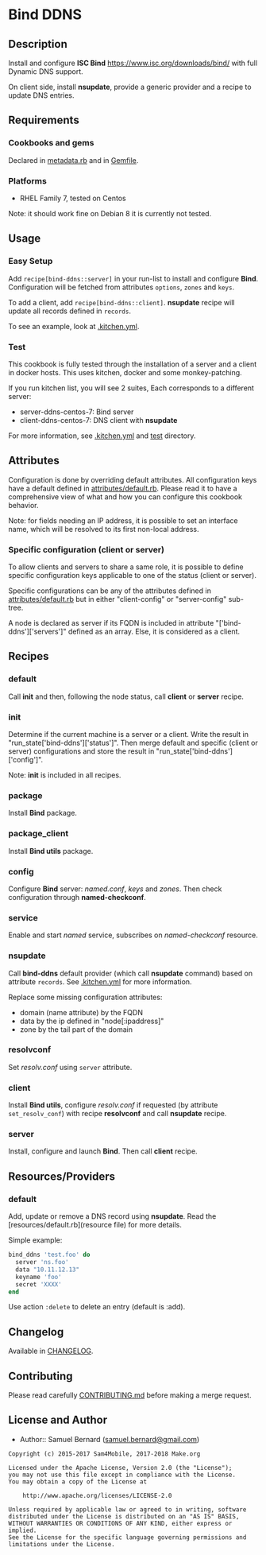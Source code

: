 Bind DDNS
=========

Description
-----------

Install and configure **ISC Bind** <https://www.isc.org/downloads/bind/> with
full Dynamic DNS support.

On client side, install **nsupdate**, provide a generic provider and a recipe
to update DNS entries.

Requirements
------------

### Cookbooks and gems

Declared in [metadata.rb](metadata.rb) and in [Gemfile](Gemfile).

### Platforms

- RHEL Family 7, tested on Centos

Note: it should work fine on Debian 8 it is currently not tested.

Usage
-----

### Easy Setup

Add `recipe[bind-ddns::server]` in your run-list to install and configure
**Bind**. Configuration will be fetched from attributes `options`, `zones` and
`keys`.

To add a client, add `recipe[bind-ddns::client]`. **nsupdate** recipe will
update all records defined in `records`.

To see an example, look at [.kitchen.yml](.kitchen.yml).

### Test

This cookbook is fully tested through the installation of a server and a client
in docker hosts. This uses kitchen, docker and some monkey-patching.

If you run kitchen list, you will see 2 suites, Each corresponds to a different
server:

- server-ddns-centos-7: Bind server
- client-ddns-centos-7: DNS client with **nsupdate**

For more information, see [.kitchen.yml](.kitchen.yml) and [test](test)
directory.

Attributes
----------

Configuration is done by overriding default attributes. All configuration keys
have a default defined in [attributes/default.rb](attributes/default.rb).
Please read it to have a comprehensive view of what and how you can configure
this cookbook behavior.

Note: for fields needing an IP address, it is possible to set an interface
name, which will be resolved to its first non-local address.

### Specific configuration (client or server)

To allow clients and servers to share a same role, it is possible to define
specific configuration keys applicable to one of the status (client or server).

Specific configurations can be any of the attributes defined in
[attributes/default.rb](attributes/default.rb) but in either "client-config"
or "server-config" sub-tree.

A node is declared as server if its FQDN is included in attribute
"\['bind-ddns'\]\['servers'\]" defined as an array. Else, it is considered
as a client.

Recipes
-------

### default

Call **init** and then, following the node status, call **client** or
**server** recipe.

### init

Determine if the current machine is a server or a client. Write the result
in "run\_state\['bind-ddns'\]\['status'\]". Then merge default and specific
(client or server) configurations and store the result in
"run\_state\['bind-ddns'\]\['config'\]".

Note: **init** is included in all recipes.

### package

Install **Bind** package.

### package\_client

Install **Bind utils** package.

### config

Configure **Bind** server: *named.conf*, *keys* and *zones*.
Then check configuration through **named-checkconf**.

### service

Enable and start *named* service, subscribes on *named-checkconf* resource.

### nsupdate

Call **bind-ddns** default provider (which call **nsupdate** command) based on
attribute `records`. See [.kitchen.yml](.kitchen.yml) for more information.

Replace some missing configuration attributes:
- domain (name attribute) by the FQDN
- data by the ip defined in "node[:ipaddress]"
- zone by the tail part of the domain

### resolvconf

Set *resolv.conf* using `server` attribute.

### client

Install **Bind utils**, configure *resolv.conf* if requested (by attribute
`set_resolv_conf`) with recipe **resolvconf** and call **nsupdate** recipe.

### server

Install, configure and launch **Bind**. Then call **client** recipe.

Resources/Providers
-------------------

### default

Add, update or remove a DNS record using **nsupdate**. Read the
[resources/default.rb](resource file) for more details.

Simple example:
```ruby
bind_ddns 'test.foo' do
  server 'ns.foo'
  data "10.11.12.13"
  keyname 'foo'
  secret 'XXXX'
end
```

Use action `:delete` to delete an entry (default is :add).

Changelog
---------

Available in [CHANGELOG](CHANGELOG).

Contributing
------------

Please read carefully [CONTRIBUTING.md](CONTRIBUTING.md) before making a merge
request.

License and Author
------------------

- Author:: Samuel Bernard (<samuel.bernard@gmail.com>)

```text
Copyright (c) 2015-2017 Sam4Mobile, 2017-2018 Make.org

Licensed under the Apache License, Version 2.0 (the "License");
you may not use this file except in compliance with the License.
You may obtain a copy of the License at

    http://www.apache.org/licenses/LICENSE-2.0

Unless required by applicable law or agreed to in writing, software
distributed under the License is distributed on an "AS IS" BASIS,
WITHOUT WARRANTIES OR CONDITIONS OF ANY KIND, either express or implied.
See the License for the specific language governing permissions and
limitations under the License.
```

